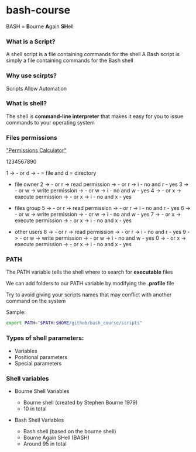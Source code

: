 # bash-course

BASH = **B**ourne **A**gain **SH**ell

### What is a Script?

A shell script is a file containing commands for the shell
A Bash script is simply a file containing commands for the Bash shell

### Why use scirpts?

Scripts Allow Automation

### What is shell?

The shell is **command-line interpreter** that makes it easy for you to issue commands to your operating system


### Files permissions

["Permissions Calculator"](https://chmod-calculator.com/)

1234567890

1 -> - or d -> - = file and d = directory

- file owner
2 -> - or r -> read permission -> - or r -> i - no and r - yes
3 -> - or w -> write permission -> - or w -> i - no and w - yes
4 -> - or x -> execute permission -> - or x -> i - no and x - yes

- files group
5 -> - or r -> read permission -> - or r -> i - no and r - yes
6 -> - or w -> write permission -> - or w -> i - no and w - yes
7 -> - or x -> execute permission -> - or x -> i - no and x - yes

- other users
8 -> - or r -> read permission -> - or r -> i - no and r - yes
9 -> - or w -> write permission -> - or w -> i - no and w - yes
0 -> - or x -> execute permission -> - or x -> i - no and x - yes

### PATH

The PATH variable tells the shell where to search for **executable** files

We can add folders to our PATH variable by modifying the **.profile** file

Try to avoid giving your scripts names that may conflict with another command on the system

Sample:

```sh
export PATH="$PATH:$HOME/github/bash_course/scripts"
```

### Types of shell parameters:

- Variables
- Positional parameters
- Special parameters


### Shell variables

- Bourne Shell Variables
  - Bourne shell (created by Stephen Bourne 1979)
  - 10 in total

- Bash Shell Variables
  - Bash shell (based on the bourne shell)
  - Bourne Again SHell (BASH)
  - Around 95 in total


